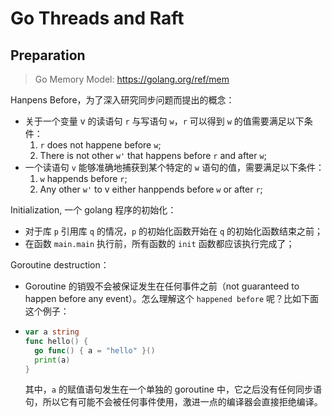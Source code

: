 # Go Threads and Raft

## Preparation

> Go Memory Model: https://golang.org/ref/mem

Hanpens Before，为了深入研究同步问题而提出的概念：

- 关于一个变量 v 的读语句 `r` 与写语句 `w`，`r` 可以得到 `w` 的值需要满足以下条件：
  1. `r` does not happene before `w`;
  2. There is not other `w'` that happens before `r` and after `w`;
- 一个读语句 `v` 能够准确地捕获到某个特定的 `w` 语句的值，需要满足以下条件：
  1. `w` happends before `r`;
  2. Any other `w'` to v either hanppends before `w` or after `r`;

Initialization, 一个 golang 程序的初始化：

- 对于库 `p` 引用库 `q` 的情况，`p` 的初始化函数开始在 `q` 的初始化函数结束之前；
- 在函数 `main.main` 执行前，所有函数的 `init` 函数都应该执行完成了；

Goroutine destruction：

- Goroutine 的销毁不会被保证发生在任何事件之前（not guaranteed to happen before any event）。怎么理解这个 `happened before` 呢？比如下面这个例子：

- ```go
  var a string
  func hello() {
  	go func() { a = "hello" }()
  	print(a)
  }
  ```

  其中，`a` 的赋值语句发生在一个单独的 goroutine 中，它之后没有任何同步语句，所以它有可能不会被任何事件使用，激进一点的编译器会直接拒绝编译。


